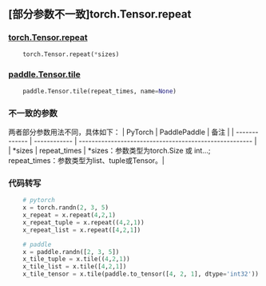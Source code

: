 ## [部分参数不一致]torch.Tensor.repeat

### [torch.Tensor.repeat](https://pytorch.org/docs/1.13/generated/torch.Tensor.repeat.html)

```python
    torch.Tensor.repeat(*sizes) 
```

### [paddle.Tensor.tile](https://www.paddlepaddle.org.cn/documentation/docs/zh/api/paddle/Tensor_cn.html#tile-repeat-times-name-none)

```python
    paddle.Tensor.tile(repeat_times, name=None)
```

### 不一致的参数
两者部分参数用法不同，具体如下：
| PyTorch       | PaddlePaddle | 备注                                                   |
| ------------- | ------------ | ------------------------------------------------------ |
| *sizes | repeat_times | *sizes：参数类型为torch.Size 或 int...; repeat_times：参数类型为list、tuple或Tensor。|

### 代码转写

```python
    # pytorch
    x = torch.randn(2, 3, 5)
    x_repeat = x.repeat(4,2,1)
    x_repeat_tuple = x.repeat((4,2,1))
    x_repeat_list = x.repeat([4,2,1])

    # paddle
    x = paddle.randn([2, 3, 5])
    x_tile_tuple = x.tile((4,2,1))
    x_tile_list = x.tile([4,2,1])
    x_tile_tensor = x.tile(paddle.to_tensor([4, 2, 1], dtype='int32'))
```